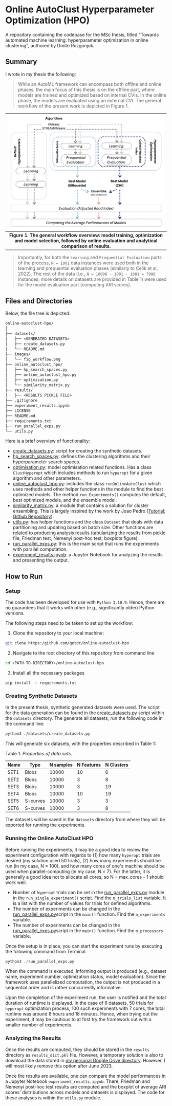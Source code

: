 # Online AutoClust Hyperparameter Optimization (HPO)
A repository containing the codebase for the MSc thesis, titled "Towards automated machine learning: hyperparameter optimization in online clustering", authored by Dmitri Rozgonjuk.

## Summary
I wrote in my thesis the following:
> While an AutoML framework can encompass both offline and online phases, the main focus of this thesis is on the offline part, where models are trained and optimized based on internal CVIs. In the online phase, the models are evaluated using an external CVI. The general workflow of the present work is depicted in Figure 1. 


|![[Figure 1. The general workflow.]](images/fig_workflow.png)|
|:--:|
| <b>Figure 1. The general workflow overview: model training, optimization and model selection, followed by online evaluation and analytical comparison of results.</b>|


> Importantly, for both the `Learning` and `Prequential Evaluation` parts of the process, `N = 1001` data instances were used both in the learning and prequential evaluation phases (similarly to Celik et al, 2022). The rest of the data (i.e., `N = 10000 - 1001 - 1001 = 7998` instances; more details on datasets are provided in Table 1) were used for the model evaluation part (computing ARI scores).

## Files and Directories
Below, the file tree is depicted:

```
online-autoclust-hpo/
│
├── datasets/
│   ├── <GENERATED DATASETS>
│   ├── create_datasets.py
│   └── README.md
├── images/
│   └── fig_workflow.png
├── online_autoclust_hpo/
│   ├── hp_search_spaces.py
│   ├── online_autoclust_hpo.py
│   ├── optimisation.py
│   └── similarity_matrix.py
├── results/
│   ├── <RESULTS PICKLE FILE>
├── .gitignore
├── experiment_results.ipynb
├── LICENSE
├── README.md
├── requirements.txt
├── run_parallel_exps.py
└── utils.py
```

Here is a brief overview of functionality:
- [create_datasets.py](https://github.com/qetdr/online-autoclust-hpo/blob/main/datasets/create_datasets.py): script for creating the synthetic datasets.
- [hp_search_spaces.py](https://github.com/qetdr/online-autoclust-hpo/blob/main/online_autoclust_hpo/hp_search_spaces.py): defines the clustering algorithms and their hyperparameter search spaces.
- [optimisation.py](https://github.com/qetdr/online-autoclust-hpo/blob/main/online_autoclust_hpo/optimisation.py): model optimisation related functions. Has a class `ClustHyperopt` which includes methods to run `hyperopt` for a given algorithm and other parameters.
- [online_autoclust_hpo.py](https://github.com/qetdr/online-autoclust-hpo/blob/main/online_autoclust_hpo/online_autoclust_hpo.py): includes the class `runOnlineAutoClust` which uses methods and other helper functions in the module to find the best optimized models. The method `run_Experiments()` computes the default, best optimized models, and the ensemble model.
- [similarity_matrix.py](https://github.com/qetdr/online-autoclust-hpo/blob/main/online_autoclust_hpo/similarity_matrix.py): a module that contains a solution for cluster ensembling. This is largely inspired by the work by Joao Pedro ([Tutorial](https://towardsdatascience.com/how-to-ensemble-clustering-algorithms-bf78d7602265); [Github Repository](https://github.com/jaumpedro214/posts/blob/main/ensamble_clustering/)).
- [utils.py](https://github.com/qetdr/online-autoclust-hpo/blob/main/utils.py): has helper functions and the class `Dataset` that deals with data partitioning and updating based on batch size. Other functions are related to producing analysis results (tabularizing the results from pickle file, Friedman test, Nemenyi post-hoc test, boxplots figure).
- [run_parallel_exps.py](https://github.com/qetdr/online-autoclust-hpo/blob/main/run_parallel_exps.py): this is the main script that runs the experiments with parallel computation.
- [experiment_results.ipynb](https://github.com/qetdr/online-autoclust-hpo/blob/main/experiment_results.ipynb): a Jupyter Notebook for analyzing the results and presenting the output.


## How to Run
### Setup
The code has been developed for use with `Python 3.10.9`. Hence, there are no guarantees that it works with other (e.g., significantly older) Python versions.

The following steps need to be taken to set up the workflow:
1. Clone the repository to your local machine:
```bash
git clone https:/github.com/qetdr/online-autoclust-hpo
```
2. Navigate to the root directory of this repository from command line
```bash
cd <PATH-TO-DIRECTORY>/online-autoclust-hpo
```
3. Install all the necessary packages
```bash
pip install -r requirements.txt
```

### Creating Synthetic Datasets
In the present thesis, synthetic generated datasets were used. The script for the data generation can be found in the [create_datasets.py](https://github.com/qetdr/online-autoclust-hpo/blob/main/datasets/create_datasets.py) script within the `datasets` directory. The generate all datasets, run the following code in the command line:

```bash
python3 ./datasets/create_datasets.py
```
This will generate six datasets, with the properties described in Table 1:


Table 1. *Properties of data sets.*

| **Name** | **Type**   | **N samples** | **N Features** | **N Clusters** |
|----------|------------|---------------|----------------|----------------|
| SET1     | Blobs      | 10000         | 10             | 6              |
| SET2     | Blobs      | 10000         | 3              | 8              |
| SET3     | Blobs      | 10000         | 3              | 19             |
| SET4     | Blobs      | 10000         | 10             | 19             |
| SET5     | S-curves   | 10000         | 3              | 3              |
| SET6     | S-curves   | 10000         | 3              | 8              |

The datasets will be saved in the `datasets` directory from where they will be exported for running the experiments.

### Running the Online AutoClust HPO
Before running the experiments, it may be a good idea to review the experiment configuration with regards to (1) how many `hyperopt` trials are desired (my solution used 50 trials), (2) how many experiments should be run (in my case, N = 100), and how many cores of one's machine should be used when parallel-computing (in my case, N = 7). For the latter, it is generally a good idea not to allocate all cores, so N = max_cores - 1 should work well. 

- Number of `hyperopt` trials can be set in the [run_parallel_exps.py](https://github.com/qetdr/online-autoclust-hpo/blob/main/run_parallel_exps.py) module in the `run_single_experiment()` script. Find the `n_trials_list` variable. It is a list with the number of values for trials for defined algorithms.
- The number of experiments can be changed in the [run_parallel_exps.py](https://github.com/qetdr/online-autoclust-hpo/blob/main/run_parallel_exps.py)script in the `main()` function. Find the `n_experiments` variable.
- The number of experiments can be changed in the [run_parallel_exps.py](https://github.com/qetdr/online-autoclust-hpo/blob/main/run_parallel_exps.py)script in the `main()` function. Find the `n_processors` variable.

Once the setup is in place, you can start the experiment runs by executing the following command from Terminal.

```python
python3 ./run_parallel_exps.py
```
When the command is executed, informing output is produced (e.g., dataset name, experiment number, optimization status, model evaluation). Since the framework uses parallelized computation, the output is not produced in a sequential order and is rather concurrently informative.

Upon the completion of the experiment run, the user is notified and the total duration of runtime is displayed. In the case of 6 datasets, 50 trials for `hyperopt` optimization process, 100 such experiments with 7 cores, the total runtime was around 8 hours and 18 minutes. Hence, when trying out the experiment, it may be cautious to at first try the framework out with a smaller number of experiments.

### Analyzing the Results
Once the results are computed, they should be stored in the `results` directory as `results_dict.pkl` file. However, a temporary solution is also to download the data stored in [my personal Google Drive directory](https://drive.google.com/file/d/1oWoh_zCbYyndqBhLT5eT7uVN8neEtVE-/view?usp=share_link). However, I will most likely remove this option after June 2023.

Once the results are available, one can compare the model performances in a Jupyter Notebook `experiment_results.ipynb`. There, Friedman and Nemenyi post-hoc test results are computed and the boxplot of average ARI scores' distributions across models and datasets is displayed. The code for these analyses is within the `utils.py` module.

